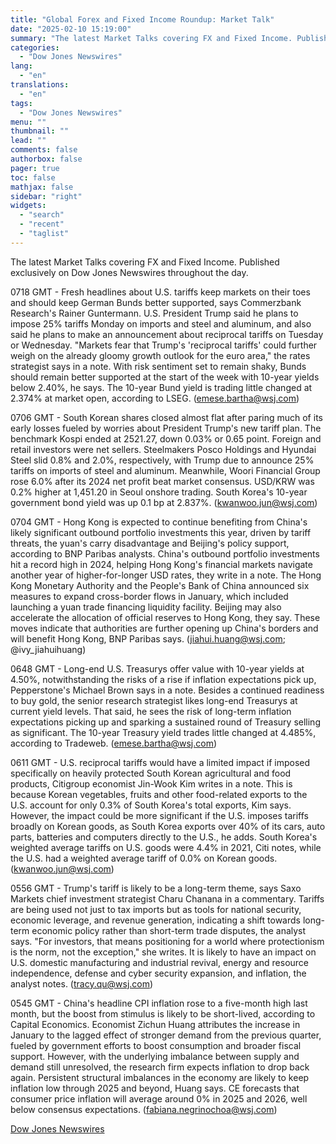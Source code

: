 ```yaml
---
title: "Global Forex and Fixed Income Roundup: Market Talk"
date: "2025-02-10 15:19:00"
summary: "The latest Market Talks covering FX and Fixed Income. Published exclusively on Dow Jones Newswires throughout the day.0718 GMT - Fresh headlines about U.S. tariffs keep markets on their toes and should keep German Bunds better supported, says Commerzbank Research's Rainer Guntermann. U.S. President Trump said he plans to impose..."
categories:
  - "Dow Jones Newswires"
lang:
  - "en"
translations:
  - "en"
tags:
  - "Dow Jones Newswires"
menu: ""
thumbnail: ""
lead: ""
comments: false
authorbox: false
pager: true
toc: false
mathjax: false
sidebar: "right"
widgets:
  - "search"
  - "recent"
  - "taglist"
---
```


The latest Market Talks covering FX and Fixed Income. Published exclusively on Dow Jones Newswires throughout the day.

0718 GMT - Fresh headlines about U.S. tariffs keep markets on their toes and should keep German Bunds better supported, says Commerzbank Research's Rainer Guntermann. U.S. President Trump said he plans to impose 25% tariffs Monday on imports and steel and aluminum, and also said he plans to make an announcement about reciprocal tariffs on Tuesday or Wednesday. "Markets fear that Trump's 'reciprocal tariffs' could further weigh on the already gloomy growth outlook for the euro area," the rates strategist says in a note. With risk sentiment set to remain shaky, Bunds should remain better supported at the start of the week with 10-year yields below 2.40%, he says. The 10-year Bund yield is trading little changed at 2.374% at market open, according to LSEG. (emese.bartha@wsj.com)

0706 GMT - South Korean shares closed almost flat after paring much of its early losses fueled by worries about President Trump's new tariff plan. The benchmark Kospi ended at 2521.27, down 0.03% or 0.65 point. Foreign and retail investors were net sellers. Steelmakers Posco Holdings and Hyundai Steel slid 0.8% and 2.0%, respectively, with Trump due to announce 25% tariffs on imports of steel and aluminum. Meanwhile, Woori Financial Group rose 6.0% after its 2024 net profit beat market consensus. USD/KRW was 0.2% higher at 1,451.20 in Seoul onshore trading. South Korea's 10-year government bond yield was up 0.1 bp at 2.837%. (kwanwoo.jun@wsj.com)

0704 GMT - Hong Kong is expected to continue benefiting from China's likely significant outbound portfolio investments this year, driven by tariff threats, the yuan's carry disadvantage and Beijing's policy support, according to BNP Paribas analysts. China's outbound portfolio investments hit a record high in 2024, helping Hong Kong's financial markets navigate another year of higher-for-longer USD rates, they write in a note. The Hong Kong Monetary Authority and the People's Bank of China announced six measures to expand cross-border flows in January, which included launching a yuan trade financing liquidity facility. Beijing may also accelerate the allocation of official reserves to Hong Kong, they say. These moves indicate that authorities are further opening up China's borders and will benefit Hong Kong, BNP Paribas says. (jiahui.huang@wsj.com; @ivy\_jiahuihuang)

0648 GMT - Long-end U.S. Treasurys offer value with 10-year yields at 4.50%, notwithstanding the risks of a rise if inflation expectations pick up, Pepperstone's Michael Brown says in a note. Besides a continued readiness to buy gold, the senior research strategist likes long-end Treasurys at current yield levels. That said, he sees the risk of long-term inflation expectations picking up and sparking a sustained round of Treasury selling as significant. The 10-year Treasury yield trades little changed at 4.485%, according to Tradeweb. (emese.bartha@wsj.com)

0611 GMT - U.S. reciprocal tariffs would have a limited impact if imposed specifically on heavily protected South Korean agricultural and food products, Citigroup economist Jin-Wook Kim writes in a note. This is because Korean vegetables, fruits and other food-related exports to the U.S. account for only 0.3% of South Korea's total exports, Kim says. However, the impact could be more significant if the U.S. imposes tariffs broadly on Korean goods, as South Korea exports over 40% of its cars, auto parts, batteries and computers directly to the U.S., he adds. South Korea's weighted average tariffs on U.S. goods were 4.4% in 2021, Citi notes, while the U.S. had a weighted average tariff of 0.0% on Korean goods. (kwanwoo.jun@wsj.com)

0556 GMT - Trump's tariff is likely to be a long-term theme, says Saxo Markets chief investment strategist Charu Chanana in a commentary. Tariffs are being used not just to tax imports but as tools for national security, economic leverage, and revenue generation, indicating a shift towards long-term economic policy rather than short-term trade disputes, the analyst says. "For investors, that means positioning for a world where protectionism is the norm, not the exception," she writes. It is likely to have an impact on U.S. domestic manufacturing and industrial revival, energy and resource independence, defense and cyber security expansion, and inflation, the analyst notes. (tracy.qu@wsj.com)

0545 GMT - China's headline CPI inflation rose to a five-month high last month, but the boost from stimulus is likely to be short-lived, according to Capital Economics. Economist Zichun Huang attributes the increase in January to the lagged effect of stronger demand from the previous quarter, fueled by government efforts to boost consumption and broader fiscal support. However, with the underlying imbalance between supply and demand still unresolved, the research firm expects inflation to drop back again. Persistent structural imbalances in the economy are likely to keep inflation low through 2025 and beyond, Huang says. CE forecasts that consumer price inflation will average around 0% in 2025 and 2026, well below consensus expectations. (fabiana.negrinochoa@wsj.com)

[Dow Jones Newswires](https://www.tradingview.com/news/DJN_DN20250210001419:0/)
